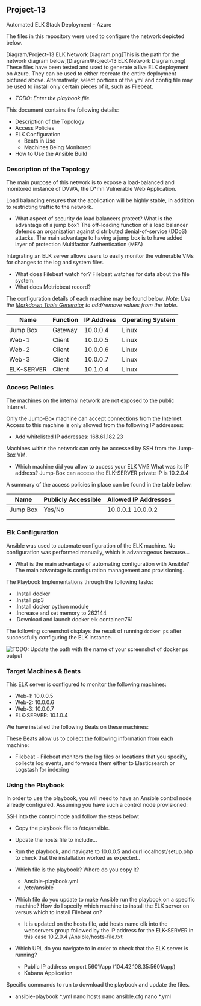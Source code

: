 ## Project-13
Automated ELK Stack Deployment - Azure

The files in this repository were used to configure the network depicted below.

Diagram/Project-13 ELK Network Diagram.png[This is the path for the network diagram below](Diagram/Project-13 ELK Network Diagram.png)
These files have been tested and used to generate a live ELK deployment on Azure. They can be used to either recreate the entire deployment pictured above. Alternatively, select portions of the yml and config file may be used to install only certain pieces of it, such as Filebeat.

  - _TODO: Enter the playbook file._

This document contains the following details:
- Description of the Topology
- Access Policies
- ELK Configuration
  - Beats in Use
  - Machines Being Monitored
- How to Use the Ansible Build


### Description of the Topology

The main purpose of this network is to expose a load-balanced and monitored instance of DVWA, the D*mn Vulnerable Web Application.

Load balancing ensures that the application will be highly stable, in addition to restricting traffic to the network.
- What aspect of security do load balancers protect? What is the advantage of a jump box?
    The off-loading function of a load balancer defends an organization against distributed denial-of-service (DDoS) attacks. The main advantage to having a jump box is to have added layer of protection Multifactor Authentication (MFA)

Integrating an ELK server allows users to easily monitor the vulnerable VMs for changes to the log and system files.
- What does Filebeat watch for?
    Filebeat watches for data about the file system.
- What does Metricbeat record?


The configuration details of each machine may be found below.
_Note: Use the [Markdown Table Generator](http://www.tablesgenerator.com/markdown_tables) to add/remove values from the table_.

| Name       | Function | IP Address | Operating System |
|------------|----------|------------|------------------|
| Jump Box   | Gateway  | 10.0.0.4   | Linux            |
| Web-1      | Client   | 10.0.0.5   | Linux            |
| Web-2      | Client   | 10.0.0.6   | Linux            |
| Web-3      | Client   | 10.0.0.7   | Linux            |
| ELK-SERVER | Client   | 10.1.0.4   | Linux            |

### Access Policies

The machines on the internal network are not exposed to the public Internet.

Only the Jump-Box machine can accept connections from the Internet. Access to this machine is only allowed from the following IP addresses:
- Add whitelisted IP addresses:
    168.61.182.23

Machines within the network can only be accessed by SSH from the Jump-Box VM.
- Which machine did you allow to access your ELK VM? What was its IP address?
    Jump-Box can access the ELK-SERVER private IP is 10.2.0.4

A summary of the access policies in place can be found in the table below.

| Name     | Publicly Accessible | Allowed IP Addresses |
|----------|---------------------|----------------------|
| Jump Box | Yes/No              | 10.0.0.1 10.0.0.2    |
|          |                     |                      |
|          |                     |                      |

### Elk Configuration

Ansible was used to automate configuration of the ELK machine. No configuration was performed manually, which is advantageous because...
- What is the main advantage of automating configuration with Ansible?
    The main advantage is configuration management and provisioning.

The Playbook Implementations through the following tasks:  
  - .Install docker
  - .Install pip3
  - .Install docker python module
  - .Increase and set memory to 262144
  - .Download and launch docker elk container:761

The following screenshot displays the result of running `docker ps` after successfully configuring the ELK instance.

![TODO: Update the path with the name of your screenshot of docker ps output](Images/docker_ps_output.png)

### Target Machines & Beats
This ELK server is configured to monitor the following machines:
  - Web-1: 10.0.0.5
  - Web-2: 10.0.0.6
  - Web-3: 10.0.0.7
  - ELK-SERVER: 10.1.0.4


We have installed the following Beats on these machines:

These Beats allow us to collect the following information from each machine:
- Filebeat - Filebeat monitors the log files or locations that you specify, collects log events, and forwards them either to Elasticsearch or Logstash for indexing

### Using the Playbook
In order to use the playbook, you will need to have an Ansible control node already configured. Assuming you have such a control node provisioned:

SSH into the control node and follow the steps below:
- Copy the playbook file to /etc/ansible.
- Update the hosts file to include...
- Run the playbook, and navigate to 10.0.0.5 and curl localhost/setup.php to check that the installation worked as expected..


- Which file is the playbook? Where do you copy it?
    - Ansible-playbook.yml
    - /etc/ansible
- Which file do you update to make Ansible run the playbook on a specific machine? How do I specify which machine to install the ELK server on versus which to install Filebeat on?
    - It is updated on the hosts file, add hosts name elk into the webservers group followed by the IP address for the ELK-SERVER in this case 10.2.0.4 /Ansible/hosts-file.txt
- Which URL do you navigate to in order to check that the ELK server is running?
    - Public IP address on port 5601/app (104.42.108.35:5601/app)
    - Kabana Application

Specific commands to run to download the playbook and update the files.
- ansible-playbook *.yml nano hosts nano ansible.cfg nano *.yml
